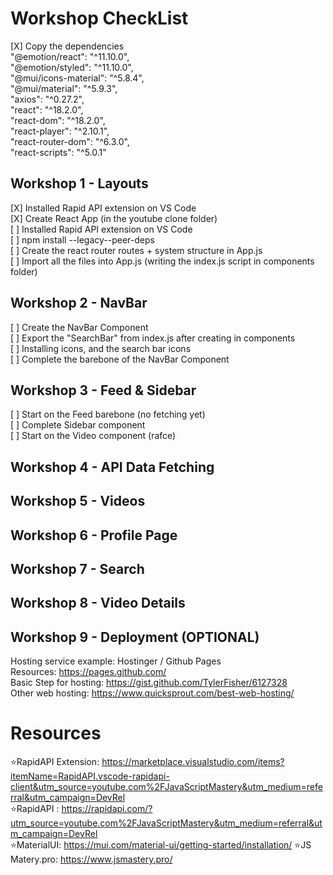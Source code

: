 # Workshop CheckList
[X] Copy the dependencies  <br>
"@emotion/react": "^11.10.0", <br>
"@emotion/styled": "^11.10.0", <br>
"@mui/icons-material": "^5.8.4", <br>
"@mui/material": "^5.9.3", <br>
"axios": "^0.27.2", <br>
"react": "^18.2.0", <br>
"react-dom": "^18.2.0", <br>
"react-player": "^2.10.1", <br>
"react-router-dom": "^6.3.0", <br>
"react-scripts": "^5.0.1" <br>
 
## Workshop 1 - Layouts
[X] Installed Rapid API extension on VS Code <br>
[X] Create React App (in the youtube clone folder) <br>
[ ] Installed Rapid API extension on VS Code <br>
[ ] npm install --legacy--peer-deps <br>
[ ] Create the react router routes + system structure in App.js <br>
[ ] Import all the files into App.js (writing the index.js script in components folder) <br>

## Workshop 2 - NavBar
[ ] Create the NavBar Component <br>
[ ] Export the "SearchBar" from index.js after creating in components <br>
[ ] Installing icons, and the search bar icons  <br>
[ ] Complete the barebone of the NavBar Component 

## Workshop 3 - Feed & Sidebar
[ ] Start on the Feed barebone (no fetching yet) <br>
[ ] Complete Sidebar component  <br>
[ ] Start on the Video component (rafce) <br>

## Workshop 4 - API Data Fetching

## Workshop 5 - Videos

## Workshop 6 - Profile Page 

## Workshop 7 - Search

## Workshop 8 - Video Details

## Workshop 9 - Deployment (OPTIONAL)
Hosting service example: Hostinger / Github Pages <br>
Resources: https://pages.github.com/  <br>
Basic Step for hosting: https://gist.github.com/TylerFisher/6127328 <br>
Other web hosting: https://www.quicksprout.com/best-web-hosting/ <br>

# Resources
⭐RapidAPI Extension: https://marketplace.visualstudio.com/items?itemName=RapidAPI.vscode-rapidapi-client&utm_source=youtube.com%2FJavaScriptMastery&utm_medium=referral&utm_campaign=DevRel <br>
⭐RapidAPI : https://rapidapi.com/?utm_source=youtube.com%2FJavaScriptMastery&utm_medium=referral&utm_campaign=DevRel <br>
⭐MaterialUI: https://mui.com/material-ui/getting-started/installation/
⭐JS Matery.pro: https://www.jsmastery.pro/  <br>